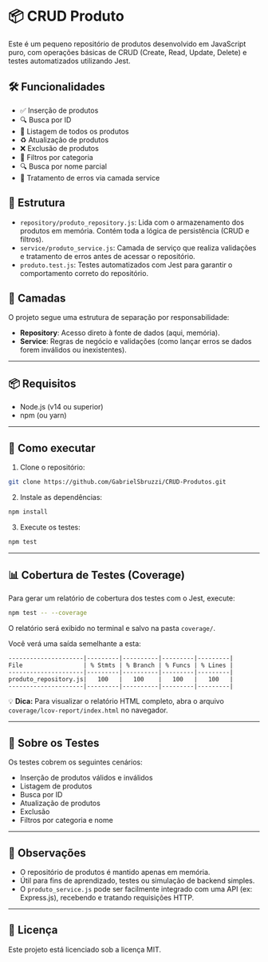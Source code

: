# 📦 CRUD Produto

Este é um pequeno repositório de produtos desenvolvido em JavaScript puro, com operações básicas de CRUD (Create, Read, Update, Delete) e testes automatizados utilizando Jest.

## 🛠️ Funcionalidades

- ✅ Inserção de produtos
- 🔍 Busca por ID
- 📜 Listagem de todos os produtos
- ♻️ Atualização de produtos
- ❌ Exclusão de produtos
- 🔎 Filtros por categoria
- 🔍 Busca por nome parcial
- 📄 Tratamento de erros via camada service

## 📁 Estrutura

- `repository/produto_repository.js`: Lida com o armazenamento dos produtos em memória. Contém toda a lógica de persistência (CRUD e filtros).
- `service/produto_service.js`: Camada de serviço que realiza validações e tratamento de erros antes de acessar o repositório.
- `produto.test.js`: Testes automatizados com Jest para garantir o comportamento correto do repositório.

## 🧱 Camadas

O projeto segue uma estrutura de separação por responsabilidade:

- **Repository**: Acesso direto à fonte de dados (aqui, memória).
- **Service**: Regras de negócio e validações (como lançar erros se dados forem inválidos ou inexistentes).

---

## 📦 Requisitos

- Node.js (v14 ou superior)
- npm (ou yarn)

---

## 🚀 Como executar

1. Clone o repositório:

```bash
git clone https://github.com/GabrielSbruzzi/CRUD-Produtos.git
```

2. Instale as dependências:

```bash
npm install
```

3. Execute os testes:

```bash
npm test
```

---

## 📊 Cobertura de Testes (Coverage)

Para gerar um relatório de cobertura dos testes com o Jest, execute:

```bash
npm test -- --coverage
```

O relatório será exibido no terminal e salvo na pasta `coverage/`.

Você verá uma saída semelhante a esta:

```
---------------------|---------|----------|---------|---------|
File                 | % Stmts | % Branch | % Funcs | % Lines |
---------------------|---------|----------|---------|---------|
produto_repository.js|   100   |   100    |   100   |   100   |
---------------------|---------|----------|---------|---------|
```

💡 **Dica:** Para visualizar o relatório HTML completo, abra o arquivo `coverage/lcov-report/index.html` no navegador.

---

## 🧪 Sobre os Testes

Os testes cobrem os seguintes cenários:

- Inserção de produtos válidos e inválidos
- Listagem de produtos
- Busca por ID
- Atualização de produtos
- Exclusão
- Filtros por categoria e nome

---

## 📌 Observações

- O repositório de produtos é mantido apenas em memória.
- Útil para fins de aprendizado, testes ou simulação de backend simples.
- O `produto_service.js` pode ser facilmente integrado com uma API (ex: Express.js), recebendo e tratando requisições HTTP.

---

## 📝 Licença

Este projeto está licenciado sob a licença MIT.
